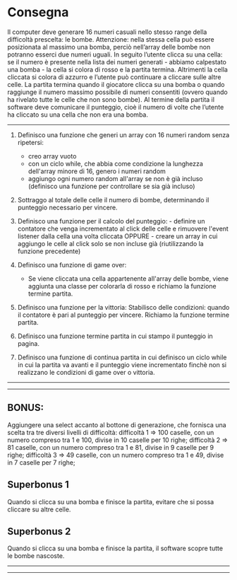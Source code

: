 # Consegna

Il computer deve generare 16 numeri casuali nello stesso range della difficoltà prescelta: le bombe. Attenzione: nella stessa cella può essere posizionata al massimo una bomba, perciò nell’array delle bombe non potranno esserci due numeri uguali.
In seguito l’utente clicca su una cella: se il numero è presente nella lista dei numeri generati - abbiamo calpestato una bomba - la cella si colora di rosso e la partita termina. Altrimenti la cella cliccata si colora di azzurro e l’utente può continuare a cliccare sulle altre celle.
La partita termina quando il giocatore clicca su una bomba o quando raggiunge il numero massimo possibile di numeri consentiti (ovvero quando ha rivelato tutte le celle che non sono bombe).
Al termine della partita il software deve comunicare il punteggio, cioè il numero di volte che l’utente ha cliccato su una cella che non era una bomba.

*** 
1. Definisco una funzione che generi un array con 16 numeri random senza ripetersi:
    - creo array vuoto
    - con un ciclo while, che abbia come condizione la lunghezza dell'array minore di 16, genero i numeri random
    - aggiungo ogni numero random all'array se non è già incluso (definisco una funzione per controllare se sia già incluso)

2. Sottraggo al totale delle celle il numero di bombe, determinando il punteggio necessario per vincere. 
    
3. Definisco una funzione per il calcolo del punteggio:
        - definire un contatore che venga incrementato al click delle celle e rimuovere l'event listener dalla cella una volta cliccata
        OPPURE
        - creare un array in cui aggiungo le celle al click solo se non incluse già (riutilizzando la funzione precedente)

4. Definisco una funzione di game over:
    - Se viene cliccata una cella appartenente all'array delle bombe, viene aggiunta una classe per colorarla di rosso e richiamo la funzione termine partita.

5. Definisco una funzione per la vittoria: 
    Stabilisco delle condizioni: quando il contatore è pari al punteggio per vincere. Richiamo la funzione termine partita.

6. Definisco una funzione termine partita in cui stampo il punteggio in pagina.

7. Definisco una funzione di continua partita in cui definisco un ciclo while in cui la partita va avanti e il punteggio viene incrementato finchè non si realizzano le condizioni di game over o vittoria. 

***
***

## BONUS:
Aggiungere una select accanto al bottone di generazione, che fornisca una scelta tra tre diversi livelli di difficoltà:
difficoltà 1 ⇒ 100 caselle, con un numero compreso tra 1 e 100, divise in 10 caselle per 10 righe;
difficoltà 2 ⇒ 81 caselle, con un numero compreso tra 1 e 81, divise in 9 caselle per 9 righe;
difficoltà 3 ⇒ 49 caselle, con un numero compreso tra 1 e 49, divise in 7 caselle per 7 righe;

## Superbonus 1
Quando si clicca su una bomba e finisce la partita, evitare che si possa cliccare su altre celle.

## Superbonus 2
Quando si clicca su una bomba e finisce la partita, il software scopre tutte le bombe nascoste.

***
***
